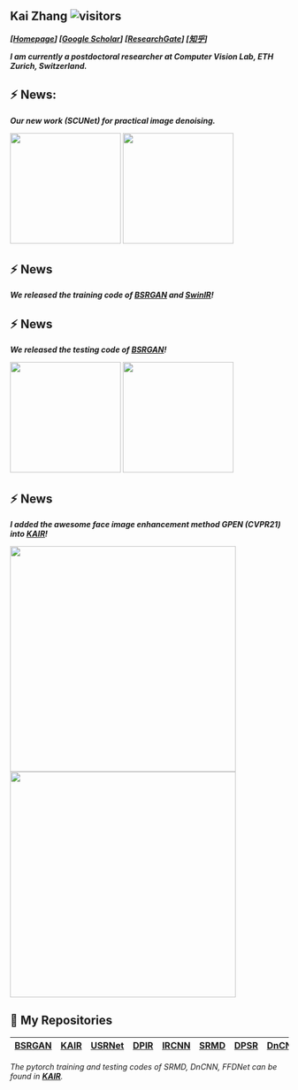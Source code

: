 ## Kai Zhang  ![visitors](https://visitor-badge.glitch.me/badge?page_id=cszn/cszn) 

_**[[Homepage](https://cszn.github.io/)] [[Google Scholar](https://scholar.google.com.hk/citations?user=0RycFIIAAAAJ)]  [[ResearchGate](https://www.researchgate.net/profile/Kai-Zhang-44)]  [[知乎](https://www.zhihu.com/people/cskaizhang)]**_


_**I am currently a postdoctoral researcher at Computer Vision Lab, ETH Zurich, Switzerland.**_


<!--
**cszn/cszn** is a ✨ _special_ ✨ repository because its `README.md` (this file) appears on your GitHub profile.

Here are some ideas to get you started:

- 🔭 I’m currently working on ...
- 🌱 I’m currently learning ...
- 👯 I’m looking to collaborate on ...
- 🤔 I’m looking for help with ...
- 💬 Ask me about ...
- 📫 How to reach me: ...
- 😄 Pronouns: ...
- ⚡ Fun fact: ...
-->

## ⚡  **News**: 
_**Our new work (SCUNet) for practical image denoising.**_

<img src="https://github.com/cszn/KAIR/blob/master/figs/palace.png" height="200px"/> <img src="https://github.com/cszn/KAIR/blob/master/figs/palace_HSCU.png" height="200px"/> 

## ⚡  **News**
_**We released the training code of [BSRGAN](https://github.com/cszn/BSRGAN) and [SwinIR](https://github.com/cszn/KAIR/blob/master/docs/README_SwinIR.md)!**_

## ⚡  **News**
_**We released the testing code of [BSRGAN](https://github.com/cszn/BSRGAN)!**_

[<img src="https://github.com/cszn/BSRGAN/blob/93577f4e8eaaa7c697609d4bb82508a0359e2f66/figs/v1.png" width="200px"/>](https://imgsli.com/NDgzMjU) [<img src="https://github.com/cszn/BSRGAN/blob/93577f4e8eaaa7c697609d4bb82508a0359e2f66/figs/v2.png" width="200px"/>](https://imgsli.com/NDgyNzk) 

## ⚡  **News**
_**I added the awesome face image enhancement method GPEN (CVPR21) into [KAIR](https://github.com/cszn/KAIR)!**_

<img src="https://github.com/cszn/KAIR/raw/master/figs/face_04_comparison.png" width="408px"/> 
<img src="https://github.com/cszn/KAIR/raw/master/figs/face_13_comparison.png" width="408px"/>

## 🌱 **My Repositories**
|**[BSRGAN](https://github.com/cszn/BSRGAN)**|**[KAIR](https://github.com/cszn/KAIR)**|**[USRNet](https://github.com/cszn/USRNet)**|**[DPIR](https://github.com/cszn/DPIR)**|**[IRCNN](https://github.com/cszn/IRCNN)**|**[SRMD](https://github.com/cszn/SRMD)**|**[DPSR](https://github.com/cszn/DPSR)**|**[DnCNN](https://github.com/cszn/DnCNN)**|**[FFDNet](https://github.com/cszn/FFDNet)**|
|:---:|:---:|:---:|:---:|:---:|:---:|:---:|:---:|:---:|

_The pytorch training and testing codes of SRMD, DnCNN, FFDNet can be found in **[KAIR](https://github.com/cszn/KAIR)**._


<!--
- **[KAIR](https://github.com/cszn/KAIR)**
- **[USRNet](https://github.com/cszn/USRNet)**
- **[DPIR](https://github.com/cszn/DPIR)**
- **[IRCNN](https://github.com/cszn/IRCNN)**
- **[SRMD](https://github.com/cszn/SRMD)**
- **[DPSR](https://github.com/cszn/DPSR)**
- **[DnCNN](https://github.com/cszn/DnCNN)**
- **[FFDNet](https://github.com/cszn/FFDNet)**
-->

<!--
|<a href="https://github.com/cszn/KAIR"><img src="https://github-readme-stats.vercel.app/api/pin/?username=cszn&repo=KAIR&cache_seconds=10&theme=buefy" alt="" /></a>|<a href="https://github.com/cszn/BSRNet"><img src="https://github-readme-stats.vercel.app/api/pin/?username=cszn&repo=BSRNet&cache_seconds=5&theme=solarized-light" alt=""/></a>|
|:--:|:--:|
| <a href="https://github.com/cszn/USRNet"><img src="https://github-readme-stats.vercel.app/api/pin/?username=cszn&repo=USRNet&cache_seconds=10&theme=flag-india" alt=""  /></a>| <a href="https://github.com/cszn/DPIR"><img src="https://github-readme-stats.vercel.app/api/pin/?username=cszn&repo=DPIR&cache_seconds=10&theme=vue" alt=""  /></a>|
| <a href="https://github.com/cszn/IRCNN"><img src="https://github-readme-stats.vercel.app/api/pin/?username=cszn&repo=IRCNN&cache_seconds=10&theme=default" alt=""  /></a>| <a href="https://github.com/cszn/SRMD"><img src="https://github-readme-stats.vercel.app/api/pin/?username=cszn&repo=SRMD&cache_seconds=10&theme=default" alt=""  /></a>|
| <a href="https://github.com/cszn/DnCNN"><img src="https://github-readme-stats.vercel.app/api/pin/?username=cszn&repo=DnCNN&cache_seconds=10&theme=default" alt=""  /></a>| <a href="https://github.com/cszn/FFDNet"><img src="https://github-readme-stats.vercel.app/api/pin/?username=cszn&repo=FFDNet&cache_seconds=10&theme=default" alt="" /></a>|
![](https://github-readme-stats.vercel.app/api?username=cszn&show_icons=true&hide=contribs,issues&cache_seconds=86400&theme=default)
-->



